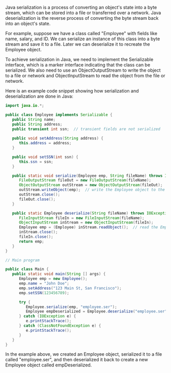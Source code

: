 

Java serialization is a process of converting an object's state into a byte stream, which can be stored into a file or transferred over a network. Java deserialization is the reverse process of converting the byte stream back into an object's state.

For example, suppose we have a class called "Employee" with fields like name, salary, and ID. We can serialize an instance of this class into a byte stream and save it to a file. Later we can deserialize it to recreate the Employee object.

To achieve serialization in Java, we need to implement the Serializable interface, which is a marker interface indicating that the class can be serialized. We also need to use an ObjectOutputStream to write the object to a file or network and ObjectInputStream to read the object from the file or network.

Here is an example code snippet showing how serialization and deserialization are done in Java:

```java
import java.io.*;

public class Employee implements Serializable {
   public String name;
   public String address;
   public transient int ssn;  // transient fields are not serialized
   
   public void setAddress(String address) {
      this.address = address;
   }

   public void setSSN(int ssn) {
      this.ssn = ssn;
   }

   public static void serialize(Employee emp, String fileName) throws IOException {
      FileOutputStream fileOut = new FileOutputStream(fileName);
      ObjectOutputStream outStream = new ObjectOutputStream(fileOut);
      outStream.writeObject(emp);  // write the Employee object to the file
      outStream.close();
      fileOut.close();
   }

   public static Employee deserialize(String fileName) throws IOException, ClassNotFoundException {
      FileInputStream fileIn = new FileInputStream(fileName);
      ObjectInputStream inStream = new ObjectInputStream(fileIn);
      Employee emp = (Employee) inStream.readObject();  // read the Employee object from the file
      inStream.close();
      fileIn.close();
      return emp;
   }
}

// Main program

public class Main {
   public static void main(String [] args) {
      Employee emp = new Employee();
      emp.name = "John Doe";
      emp.setAddress("123 Main St, San Francisco");
      emp.setSSN(123456789);

      try {
         Employee.serialize(emp, "employee.ser");
         Employee empDeserialized = Employee.deserialize("employee.ser");
      } catch (IOException e) {
         e.printStackTrace();
      } catch (ClassNotFoundException e) {
         e.printStackTrace();
      }
   }
}
```

In the example above, we created an Employee object, serialized it to a file called "employee.ser", and then deserialized it back to create a new Employee object called empDeserialized.